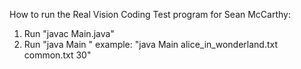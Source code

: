 How to run the Real Vision Coding Test program for Sean McCarthy:

1. Run "javac Main.java"
2. Run "java Main <file2Search> <commonWords> <numberOfResults>"
    example: "java Main alice_in_wonderland.txt common.txt 30"


